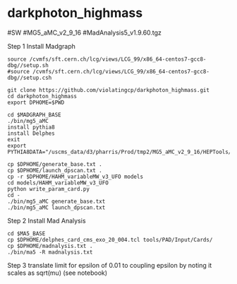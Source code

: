 # darkphoton_highmass

#SW
#MG5_aMC_v2_9_16
#MadAnalysis5_v1.9.60.tgz


Step 1 Install Madgraph 

```
source /cvmfs/sft.cern.ch/lcg/views/LCG_99/x86_64-centos7-gcc8-dbg//setup.sh
#source /cvmfs/sft.cern.ch/lcg/views/LCG_99/x86_64-centos7-gcc8-dbg//setup.csh

git clone https://github.com/violatingcp/darkphoton_highmass.git
cd darkphoton_highmass
export DPHOME=$PWD

cd $MADGRAPH_BASE 
./bin/mg5_aMC
install pythia8
install Delphes
exit
export PYTHIA8DATA="/uscms_data/d3/pharris/Prod/tmp2/MG5_aMC_v2_9_16/HEPTools/pythia8/share/Pythia8/xmldoc/"

cp $DPHOME/generate_base.txt .
cp $DPHOME/launch_dpscan.txt .
cp -r $DPHOME/HAHM_variableMW_v3_UFO models
cd models/HAHM_variableMW_v3_UFO
python write_param_card.py
cd -		    
./bin/mg5_aMC generate_base.txt
./bin/mg5_aMC launch_dpscan.txt
```

Step 2 Install Mad Analysis

```
cd $MA5_BASE
cp $DPHOME/delphes_card_cms_exo_20_004.tcl tools/PAD/Input/Cards/
cp $DPHOME/madnalysis.txt .
./bin/ma5 -R madnalysis.txt
```

Step 3 translate limit for epsilon of 0.01 to coupling epsilon by noting it scales as sqrt(mu) (see notebook)
